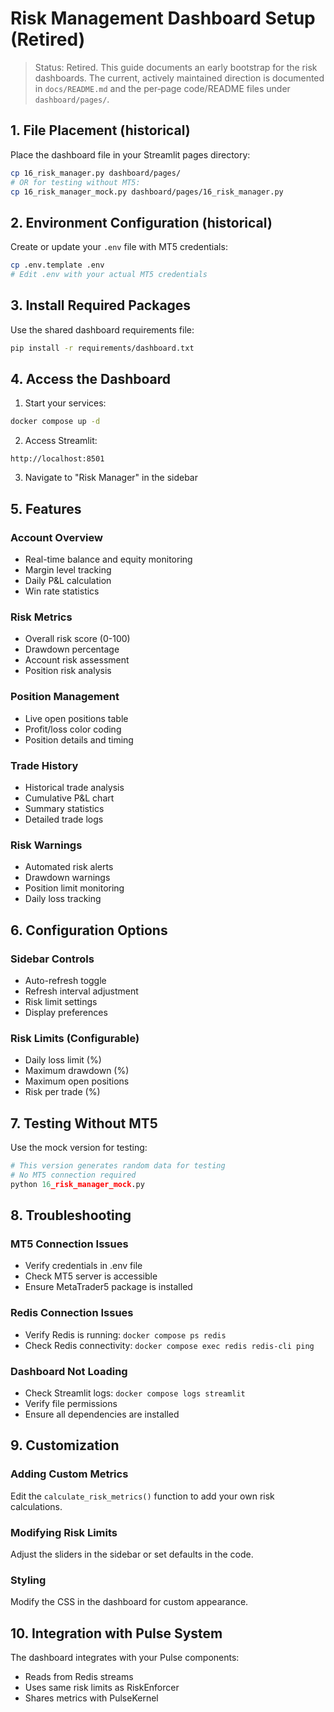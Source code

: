 # Risk Management Dashboard Setup (Retired)

> Status: Retired. This guide documents an early bootstrap for the risk
> dashboards. The current, actively maintained direction is documented in
> `docs/README.md` and the per‑page code/README files under `dashboard/pages/`.

## 1. File Placement (historical)

Place the dashboard file in your Streamlit pages directory:
```bash
cp 16_risk_manager.py dashboard/pages/
# OR for testing without MT5:
cp 16_risk_manager_mock.py dashboard/pages/16_risk_manager.py
```

## 2. Environment Configuration (historical)

Create or update your `.env` file with MT5 credentials:
```bash
cp .env.template .env
# Edit .env with your actual MT5 credentials
```

## 3. Install Required Packages

Use the shared dashboard requirements file:
```bash
pip install -r requirements/dashboard.txt
```

## 4. Access the Dashboard

1. Start your services:
```bash
docker compose up -d
```

2. Access Streamlit:
```
http://localhost:8501
```

3. Navigate to "Risk Manager" in the sidebar

## 5. Features

### Account Overview
- Real-time balance and equity monitoring
- Margin level tracking
- Daily P&L calculation
- Win rate statistics

### Risk Metrics
- Overall risk score (0-100)
- Drawdown percentage
- Account risk assessment
- Position risk analysis

### Position Management
- Live open positions table
- Profit/loss color coding
- Position details and timing

### Trade History
- Historical trade analysis
- Cumulative P&L chart
- Summary statistics
- Detailed trade logs

### Risk Warnings
- Automated risk alerts
- Drawdown warnings
- Position limit monitoring
- Daily loss tracking

## 6. Configuration Options

### Sidebar Controls
- Auto-refresh toggle
- Refresh interval adjustment
- Risk limit settings
- Display preferences

### Risk Limits (Configurable)
- Daily loss limit (%)
- Maximum drawdown (%)
- Maximum open positions
- Risk per trade (%)

## 7. Testing Without MT5

Use the mock version for testing:
```python
# This version generates random data for testing
# No MT5 connection required
python 16_risk_manager_mock.py
```

## 8. Troubleshooting

### MT5 Connection Issues
- Verify credentials in .env file
- Check MT5 server is accessible
- Ensure MetaTrader5 package is installed

### Redis Connection Issues
- Verify Redis is running: `docker compose ps redis`
- Check Redis connectivity: `docker compose exec redis redis-cli ping`

### Dashboard Not Loading
- Check Streamlit logs: `docker compose logs streamlit`
- Verify file permissions
- Ensure all dependencies are installed

## 9. Customization

### Adding Custom Metrics
Edit the `calculate_risk_metrics()` function to add your own risk calculations.

### Modifying Risk Limits
Adjust the sliders in the sidebar or set defaults in the code.

### Styling
Modify the CSS in the dashboard for custom appearance.

## 10. Integration with Pulse System

The dashboard integrates with your Pulse components:
- Reads from Redis streams
- Uses same risk limits as RiskEnforcer
- Shares metrics with PulseKernel
